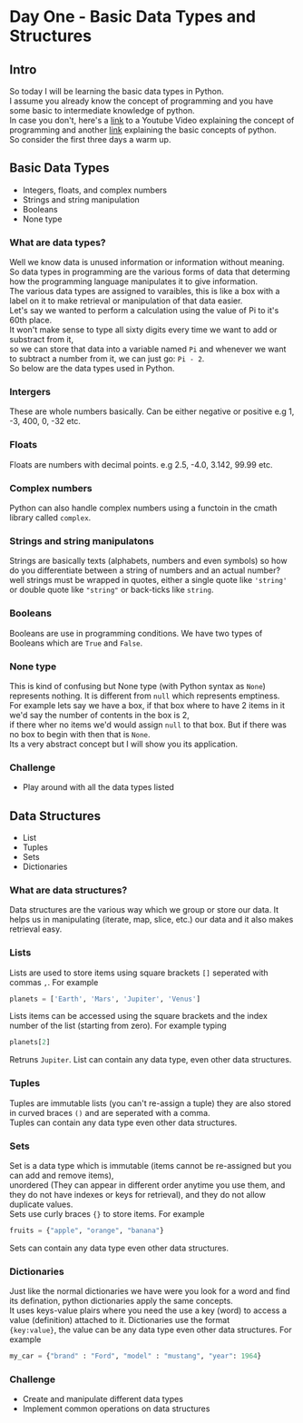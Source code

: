 # Day One - Basic Data Types and Structures

## Intro
So today I will be learning the basic data types in Python.  
I assume you already know the concept of programming and you have some basic to intermediate knowledge of python.  
In case you don't, here's a [link](https://www.youtube.com/watch?v=tyv4IcqG2OA "What is Programmming by blondiebytes") to a Youtube Video explaining the concept of programming and another [link](https://www.youtube.com/watch?v=kqtD5dpn9C8 "Learn Python in 1 hour") explaining the basic concepts of python.  
So consider the first three days a warm up.


## Basic Data Types
- Integers, floats, and complex numbers
- Strings and string manipulation
- Booleans
- None type


### What are data types?
Well we know data is unused information or information without meaning.
So data types in programming are the various forms of data that determing how the programming language manipulates it to give information.  
The various data types are assigned to varaibles, this is like a box with a label on it to make retrieval or manipulation of that data easier.  
Let's say we wanted to perform a calculation using the value of Pi to it's 60th place.  
It won't make sense to type all sixty digits every time we want to add or substract from it,  
so we can store that data into a variable named `Pi` and whenever we want to subtract a number from it, we can just go: `Pi - 2`.  
So below are the data types used in Python.


### Intergers
These are whole numbers basically. Can be either negative or positive e.g 1, -3, 400, 0, -32 etc.


### Floats
Floats are numbers with decimal points. e.g 2.5, -4.0, 3.142, 99.99 etc.


### Complex numbers
Python can also handle complex numbers using a functoin in the cmath library called `complex`.


### Strings and string manipulatons
Strings are basically texts (alphabets, numbers and even symbols) so how do you differentiate between a string of numbers and an actual number?  
well strings must be wrapped in quotes, either a single quote like `'string'` or double quote like `"string"` or back-ticks like ``string``.


### Booleans
Booleans are use in programming conditions. We have two types of Booleans which are `True` and `False`.


### None type
This is kind of confusing but None type (with Python syntax as `None`) represents nothing. It is different from `null` which represents emptiness.  
For example lets say we have a box, if that box where to have 2 items in it we'd say the number of contents in the box is 2,  
if there wher no items we'd  would assign `null` to that box. But if there was no box to begin with then that is `None`.  
Its a very abstract concept but I will show you its application.


### Challenge
- Play around with all the data types listed


## Data Structures
- List
- Tuples
- Sets
- Dictionaries


### What are data structures?
Data structures are the various way which we group or store our data. It helps us in manipulating (iterate, map, slice, etc.) our data and it also makes retrieval easy.


### Lists
Lists are used to store items using square brackets `[]` seperated with commas `,`. For example
```python
planets = ['Earth', 'Mars', 'Jupiter', 'Venus']
```
Lists items can be accessed using the square brackets and the index number of the list (starting from zero). For example typing
```python
planets[2]
```
Retruns `Jupiter`. List can contain any data type, even other data structures.


### Tuples
Tuples are immutable lists (you can't re-assign a tuple) they are also stored in curved braces `()` and are seperated with a comma.  
Tuples can contain any data type even other data structures.


### Sets
Set is a data type which is immutable (items cannot be re-assigned but you can add and remove items),  
unordered (They can appear in different order anytime you use them, and they do not have indexes or keys for retrieval), and they do not allow duplicate values.  
Sets use curly braces `{}` to store items. For example  
```python
fruits = {"apple", "orange", "banana"}
```
Sets can contain any data type even other data structures.


### Dictionaries
Just like the  normal dictionaries we have were you look for a word and find its defination, python dictionaries apply the same concepts.  
It uses keys-value plairs where you need the use a key (word) to access a value (definition) attached to it. Dictionaries use the format  
`{key:value}`, the value can be any data type even other data structures. For example  
```python
my_car = {"brand" : "Ford", "model" : "mustang", "year": 1964}
```


### Challenge
- Create and manipulate different data types
- Implement common operations on data structures
